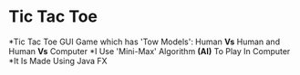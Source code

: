 # Tic Tac Toe
*Tic Tac Toe GUI Game which has 'Tow Models': Human <b>Vs</b> Human and Human <b>Vs</b> Computer
*I Use 'Mini-Max' Algorithm <b>(AI)</b> To Play In Computer
*It Is Made Using Java FX